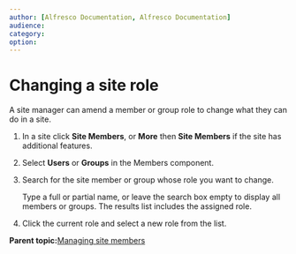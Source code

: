 ```yaml
---
author: [Alfresco Documentation, Alfresco Documentation]
audience: 
category: 
option: 
---
```


# Changing a site role

A site manager can amend a member or group role to change what they can do in a site.

1.  In a site click **Site Members**, or **More** then **Site Members** if the site has additional features.

2.  Select **Users** or **Groups** in the Members component.

3.  Search for the site member or group whose role you want to change.

    Type a full or partial name, or leave the search box empty to display all members or groups. The results list includes the assigned role.

4.  Click the current role and select a new role from the list.


**Parent topic:**[Managing site members](../concepts/members-manage.md)

